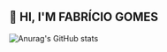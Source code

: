 ## 👋 HI, I'M FABRÍCIO GOMES

![Anurag's GitHub stats](https://github-readme-stats.vercel.app/api?username=f-gsantos&theme=shadow_red&show_icons=true)
<!---
F-gsantos/F-gsantos is a ✨ special ✨ repository because its `README.md` (this file) appears on your GitHub profile.
You can click the Preview link to take a look at your changes.
--->
